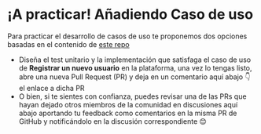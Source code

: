 ¡A practicar! Añadiendo Caso de uso
===================================

Para practicar el desarrollo de casos de uso te proponemos dos opciones basadas en el contenido de [este repo](https://github.com/CodelyTV/php-ddd-skeleton/tree/0.1.0)

*   Diseña el test unitario y la implementación que satisfaga el caso de uso de **Registrar un nuevo usuario** en la plataforma, una vez lo tengas listo, abre una nueva Pull Request (PR) y deja en un comentario aquí abajo 👇 el enlace a dicha PR
*   O bien, si te sientes con confianza, puedes revisar una de las PRs que hayan dejado otros miembros de la comunidad en discusiones aquí abajo aportando tu feedback como comentarios en la misma PR de GitHub y notificándolo en la discusión correspondiente 😊